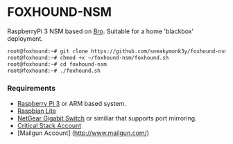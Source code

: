 # FOXHOUND-NSM

RaspberryPi 3 NSM based on [Bro](https://www.bro.org). Suitable for a home 'blackbox' deployment.

``` bash
root@foxhound:~# git clone https://github.com/sneakymonk3y/foxhound-nsm.git
root@foxhound:~# chmod +x ~/foxhound-nsm/foxhound.sh
root@foxhound:~# cd foxhound-nsm
root@foxhound:~# ./foxhound.sh
```

### Requirements
* [Raspberry Pi 3](https://thepihut.com/products/raspberry-pi-3-model-b) or ARM based system.
* [Raspbian Lite](https://www.raspberrypi.org/documentation/installation/installing-images/mac.md)
* [NetGear Gigabit Switch](https://www.amazon.co.uk/NETGEAR-GS105E-200UKS-ProSAFE-Managed-Ethernet/dp/B002YPJ8KM) or similiar that supports port mirroring.
* [Critical Stack Account](https://intel.criticalstack.com/user/sign_up)
* [Mailgun Account] (http://www.mailgun.com/)
